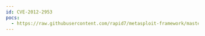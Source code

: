 ```yaml
---
id: CVE-2012-2953
pocs:
  - https://raw.githubusercontent.com/rapid7/metasploit-framework/master/modules/exploits/linux/http/symantec_web_gateway_pbcontrol.rb
---
```

